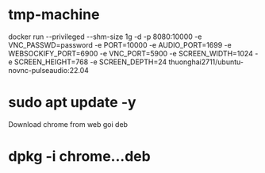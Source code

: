# tmp-machine
docker run --privileged --shm-size 1g -d -p 8080:10000 -e VNC_PASSWD=password -e PORT=10000 -e AUDIO_PORT=1699 -e WEBSOCKIFY_PORT=6900 -e VNC_PORT=5900 -e SCREEN_WIDTH=1024 -e SCREEN_HEIGHT=768 -e SCREEN_DEPTH=24 thuonghai2711/ubuntu-novnc-pulseaudio:22.04

# sudo apt update -y
Download chrome from web goi deb
# dpkg -i chrome...deb
